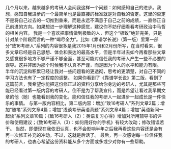 几个月以来，越来越多的考研人会问我这样一个问题：如何感知自己的进步。我想，感知自我进步的一个最简单也是最直接的标准就是对自我的否定。这里的否定不是将自己过去的一切推到重来，而是永远不满意于自己之前的成绩，一直修正自己前进的方向。如果想进一步理解这种感觉，建议你不妨仔细看看考研政治中马哲的相关内容。
我是一个喜欢把事情做到极致的人，但这个“极致”绝非完美，只是针对某个阶段而言的一种“竭尽全力”。比如《靠谱学长说》（第一版）里第一部分“致16考研人”系列的内容很多是我2015年1月份和2月份所写，在当时看来，很多文章已经是自己思想、体会和表达的最高水平，但是半年过去如今再看那些文章又感觉很多地方不够严谨不够全面，甚至可能对信任我的考研人产生一些不必要的误导。这并非因为那个时候我不认真不严谨，而是因为个人的水平和能力有限。
半年的沉淀和积累已经让我对一些问题看的更透彻，思考的更清楚，对自己不同的学习方法也有了一定程度的调整。
如果你看到了《靠谱学长说》第二版，看到了这篇前言，我希望你能把这份修正过的资料分享给你身边的考研人，尤其是那些可能已经看过第一版内容的考研人。倒不是为了帮我宣传，而是希望让看过我早期文章的他（她）也能看到我的变化，能和信任我的考研人一起进步一起成长是一件快乐的事情。
与第一版内容相比，第二版内容：增加“致16考研人”系列文章2篇；增加“随笔”系列文章4篇；增加“浅谈考研英语真题”系列文章4篇；增加“英语新闻一起读”系列文章10篇；《致16考研人（2）：英语复习心得》增加对所用辅导书的评价和使用建议；《致16考研人（3）：如何用好你的手机》有较大改动；修改错误若干。
当然，即便现在我依旧认真，也不会影响半年之后我再看这些内容还是会有再一次修正补充的冲动。不过，这就是后话了。
最后，再一次感谢每一位信任我的考研人，也衷心希望这份资料能从多个方面或多或少对你有一些帮助。
